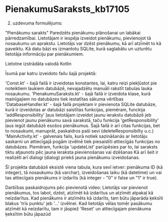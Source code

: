 # PienakumuSaraksts_kb17105

2. uzdevuma formulējums: 

"Pienākumu sarakts"
Paredzēts pienākumu plānošanai un labākai pārredzamībai. 
Lietotājam ir iespēja izveidot pienākumu, pievienojot tā nosaukumu un aprakstu. 
Lietotājs var dzēst pienākumu, kā arī atzīmēt to kā paveiktu.
Kā datu bāzi es izmantotu SQLite, kurā saglabātu un uzturētu lietotāja informāciju par pienākumiem.

Lietotne izstrādāta valodā Kotlin

Īsumā par katru izveidoto failu šajā projektā:

  'Const.kt' - šajā failā ir izveidotas konstantes, lai, katru reizi piekļūstot pie noteiktiem laukiem datubāzē, nevajadzētu manuāli rakstīt tabulas lauka nosaukumu.
  'PienakumuSaraksts.kt' - šajā failā ir izveidota klase, kurā mainīgajiem no datubāzes tiek iestatītas sākuma vērtības
  'DatabaseHandler.kt' - šajā failā projektam ir pievienota SQLite datubāze, kurā ir izveidotas ar datubāzi saistītas funkcijas, piemēram, funckija 'addResponsibility' ļaus lietotājam izveidot jaunu ierakstu datubāzē jeb pievienot jaunu pienākumu savā sarakstā, taču funkcija 'getResponsibility' ļaus iegūt datubāzē esošos pienākumus. Šajā failā ir arī citas funkcijas, bet to nosaukumi, manuprāt, paskaidros paši sevi (deleteResponsibilty u.c.)
  'MainActivity.kt' - galvenais fails, kurā notiek sazināšanās ar lietotāju saskarni un attiecīgajā pogām izvēlnē tiek piesaistīti attiecīgās funkcijas no datubāzes. Piemēram, funkcija 'updateList' parūpēsies par to, lai saraksts tiktu atjaunots pēc jauna ieraksta pievienošanas vai dzēšanas Kā arī šeit ir realizēti arī dialogi (dialog) priekš jauna pienākumu izveidošanas.

Šī projekta datubāzē eksistē viena tabula, kura sevī ietver: pienākuma ID (kā integer), tā nosaukumu (kā varchar),
izveidošanas laiku (kā datetime) un vai tas attiecīgais pienākums ir izdarīts (kā integer - "0" ir false un "1" ir true).

Darbības paskaidrojums pēc pievienotā video:
Lietotājs var pievienot pienākumus, tos labot, dzēst, atzīmēt kā izdarītus un atzīmēt atpakaļ kā neizdarītus. 
Kad pienākums ir atzīmēts kā izdarīts, tam būtu jāparāda ķeksīti blakus 'trīs punktu' jeb '...' izvēlnei. 
Kad lietotājs vēlas tomēr pasākumu atzīmēt kā neizdarītu, tam ir jāspiež 'Reset' un attiecīgajam pienākuma ķeksītim būtu jāpazūd

